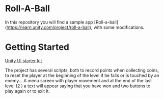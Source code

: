 # Roll-A-Ball

In this repository you will find a sample app [Roll-a-ball] (https://learn.unity.com/project/roll-a-ball),
 with some modifications.


# Getting Started

[Unity UI starter kit](https://assetstore.unity.com/packages/essentials/unity-samples-ui-25468)

The project has several scripts, both to record points when collecting coins, to reset the player at the beginning of the level if he falls or is touched by an enemy... A menu screen with player movement and at the end of the last level (2 ) a text will appear saying that you have won and two buttons to play again or to exit it. 
